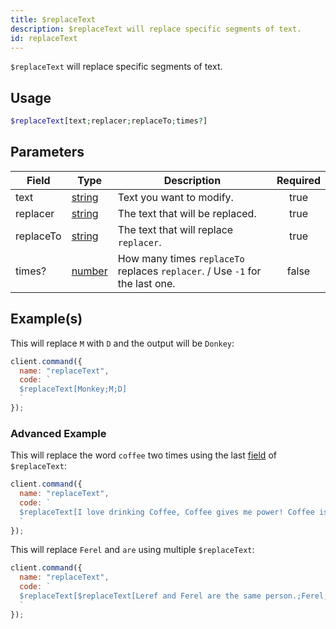 ```yaml
---
title: $replaceText
description: $replaceText will replace specific segments of text.
id: replaceText
---
```


`$replaceText` will replace specific segments of text.

## Usage

```php
$replaceText[text;replacer;replaceTo;times?]
```

## Parameters

| Field     | Type                                                                                              | Description                                                                  | Required |
| --------- | ------------------------------------------------------------------------------------------------- | ---------------------------------------------------------------------------- | :------: |
| text      | [string](https://developer.mozilla.org/en-US/docs/Web/JavaScript/Reference/Global_Objects/String) | Text you want to modify.                                                     |   true   |
| replacer  | [string](https://developer.mozilla.org/en-US/docs/Web/JavaScript/Reference/Global_Objects/String) | The text that will be replaced.                                              |   true   |
| replaceTo | [string](https://developer.mozilla.org/en-US/docs/Web/JavaScript/Reference/Global_Objects/String) | The text that will replace `replacer`.                                       |   true   |
| times?    | [number](https://developer.mozilla.org/en-US/docs/Web/JavaScript/Reference/Global_Objects/Number) | How many times `replaceTo` replaces `replacer`. / Use `-1` for the last one. |  false   |

## Example(s)

This will replace `M` with `D` and the output will be `Donkey`:

```javascript
client.command({
  name: "replaceText",
  code: `
  $replaceText[Monkey;M;D]
  `
});
```

### Advanced Example

This will replace the word `coffee` two times using the last [field](#parameters) of `$replaceText`:

```javascript
client.command({
  name: "replaceText",
  code: `
  $replaceText[I love drinking Coffee, Coffee gives me power! Coffee is bad for my health.;Coffee;orange juice;2]
  `
});
```

This will replace `Ferel` and `are` using multiple `$replaceText`:

```javascript
client.command({
  name: "replaceText",
  code: `
  $replaceText[$replaceText[Leref and Ferel are the same person.;Ferel;Ayaka];are;are not]
  `
});
```
